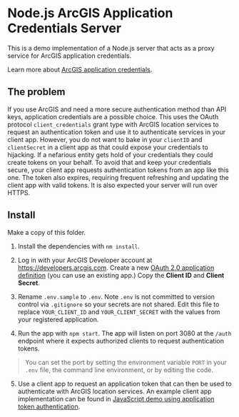 # Node.js ArcGIS Application Credentials Server

This is a demo implementation of a Node.js server that acts as a proxy service for ArcGIS application credentials.

Learn more about [ArcGIS application credentials](https://developers.arcgis.com/documentation/mapping-apis-and-services/security/app-credential-authentication/).

## The problem

If you use ArcGIS and need a more secure authentication method than API keys, application credentials are a possible choice. This uses the OAuth protocol `client_credentials` grant type with ArcGIS location services to request an authentication token and use it to authenticate services in your client app. However, you do not want to bake in your `clientID` and `clientSecret` in a client app as that could expose your credentials to hijacking. If a nefarious entity gets hold of your credentials they could create tokens on your behalf. To avoid that and keep your credentials secure, your client app requests authentication tokens from an app like this one. The token also expires, requiring frequent refreshing and updating the client app with valid tokens. It is also expected your server will run over HTTPS.

## Install

Make a copy of this folder.

1. Install the dependencies with `nm install`.

2. Log in with your ArcGIS Developer account at https://developers.arcgis.com. Create a new [OAuth 2.0 application definition](https://developers.arcgis.com/applications) (you can use an existing app.) Copy the **Client ID** and **Client Secret**.

3. Rename `.env.sample` to `.env`. Note `.env` is not committed to version control via `.gitignore` so your secrets are not shared. Edit this file to replace `YOUR_CLIENT_ID` and `YOUR_CLIENT_SECRET` with the values from your registered application.

4. Run the app with `npm start`. The app will listen on port 3080 at the `/auth` endpoint where it expects authorized clients to request authentication tokens.

> You can set the port by setting the environment variable `PORT` in your `.env` file, the command line environment, or by editing the code.

5. Use a client app to request an application token that can then be used to authenticate with ArcGIS location services. An example client app implementation can be found in [JavaScript demo using application token authentication](../esm-app-token-demo/README.md).

